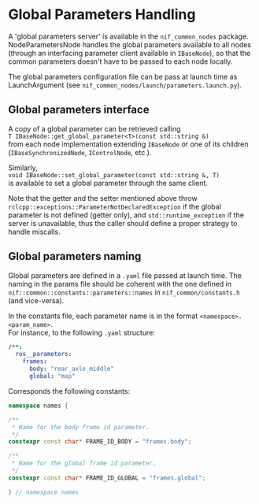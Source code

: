 # Global Parameters Handling

A 'global parameters server' is available in the `nif_common_nodes` package.
NodeParametersNode handles the global parameters available to all nodes (through an interfacing parameter client available in `IBaseNode`), so that the common parameters doesn't have to be passed to each node locally. 

The global parameters configuration file can be pass at launch time as LaunchArgument (see `nif_common_nodes/launch/parameters.launch.py`).

## Global parameters interface
A copy of a global parameter can be retrieved calling  
`T IBaseNode::get_global_parameter<T>(const std::string &)`  
from each node implementation extending `IBaseNode` or one of its children (`IBaseSynchronizedNode`, `IControlNode`, etc.).  

Similarly,  
`void IBaseNode::set_global_parameter(const std::string &, T)`  
is available to set a global parameter through the same client.

Note that the getter and the setter mentioned above throw `rclcpp::exceptions::ParameterNotDeclaredException` if the global parameter is not defined (getter only), and `std::runtime_exception` if the server is unavailable, thus the caller should define a proper strategy to handle miscalls.

## Global parameters naming

Global parameters are defined in a `.yaml` file passed at launch time. The naming in the params file should be coherent with the one defined in  
`nif::common::constants::parameters::names` in `nif_common/constants.h` (and vice-versa).

In the constants file, each parameter name is in the format `<namespace>.<param_name>`.  
For instance, to the following `.yaml` structure:
```yaml 
/**:
  ros__parameters:
    frames:
      body: "rear_axle_middle"
      global: "map"
```

Corresponds the following constants:
```c++
namespace names {

/**
 * Name for the body frame id parameter.
 */
constexpr const char* FRAME_ID_BODY = "frames.body";

/**
 * Name for the global frame id parameter.
 */
constexpr const char* FRAME_ID_GLOBAL = "frames.global";

} // namespace names

```